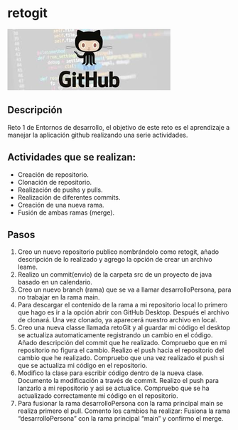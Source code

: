 # retogit
![Imagen de Portada](Recursos/images.jpg)

## Descripción
Reto 1 de Entornos de desarrollo, el objetivo de este reto es el aprendizaje a manejar la aplicación github realizando una serie actividades.

## Actividades que se realizan:
- Creación de repositorio.
- Clonación de repositorio.
- Realización de pushs y pulls.
- Realización de diferentes commits.
- Creación de una nueva rama.
- Fusión de ambas ramas (merge).

## Pasos
 1. Creo un nuevo repositorio publico nombrándolo como retogit, añado descripción de lo realizado y agrego la opción de crear un archivo leame.
 2. Realizo un commit(envio) de la carpeta src de un proyecto de java basado en un calendario.
 3. Creo un nuevo branch (rama) que se va a llamar desarrolloPersona, para no trabajar en la rama main.
 4. Para descargar el contenido de la rama a mi repositorio local lo primero que hago es ir a la opción abrir con GitHub Desktop. Después el archivo de clonará. Una vez clonado, ya aparecerá nuestro archivo en 
    local.
 5. Creo una nueva classe llamada retoGit y al guardar mi código el desktop se actualiza automaticamente registrando un cambio en el código. Añado descripción del commit que he realizado. Compruebo que en mi 
    repositorio no figura el cambio. Realizo el push hacia el repositorio del cambio que he realizado. Compruebo que una vez realizado el push si que se actualiza mi código en el repositorio.
 6. Modifico la clase para escribir código dentro de la nueva clase. Documento la modificación a través de commit. Realizo el push para lanzarlo a mi repositorio y asi se actualice. Compruebo que se ha 
    actualizado correctamente mi código en el repositorio.
 7. Para fusionar la rama desarrolloPersona con la rama principal main se realiza primero el pull. Comento los cambios ha realizar: Fusiona la rama “desarrolloPersona” con la rama principal “main” y confirmo el 
    merge. 


